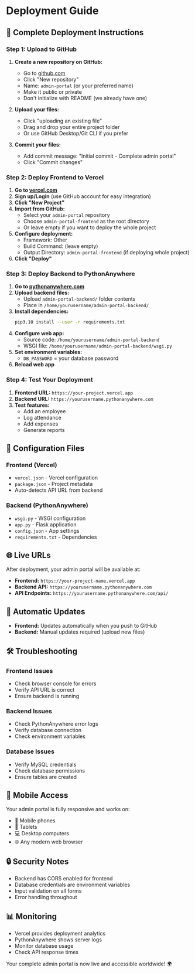 # Deployment Guide

## 🚀 Complete Deployment Instructions

### Step 1: Upload to GitHub

1. **Create a new repository on GitHub:**
   - Go to [github.com](https://github.com)
   - Click "New repository"
   - Name: `admin-portal` (or your preferred name)
   - Make it public or private
   - Don't initialize with README (we already have one)

2. **Upload your files:**
   - Click "uploading an existing file"
   - Drag and drop your entire project folder
   - Or use GitHub Desktop/Git CLI if you prefer

3. **Commit your files:**
   - Add commit message: "Initial commit - Complete admin portal"
   - Click "Commit changes"

### Step 2: Deploy Frontend to Vercel

1. **Go to [vercel.com](https://vercel.com)**
2. **Sign up/Login** (use GitHub account for easy integration)
3. **Click "New Project"**
4. **Import from GitHub:**
   - Select your `admin-portal` repository
   - Choose `admin-portal-frontend` as the root directory
   - Or leave empty if you want to deploy the whole project
5. **Configure deployment:**
   - Framework: Other
   - Build Command: (leave empty)
   - Output Directory: `admin-portal-frontend` (if deploying whole project)
6. **Click "Deploy"**

### Step 3: Deploy Backend to PythonAnywhere

1. **Go to [pythonanywhere.com](https://pythonanywhere.com)**
2. **Upload backend files:**
   - Upload `admin-portal-backend/` folder contents
   - Place in `/home/yourusername/admin-portal-backend/`
3. **Install dependencies:**
   ```bash
   pip3.10 install --user -r requirements.txt
   ```
4. **Configure web app:**
   - Source code: `/home/yourusername/admin-portal-backend`
   - WSGI file: `/home/yourusername/admin-portal-backend/wsgi.py`
5. **Set environment variables:**
   - `DB_PASSWORD` = your database password
6. **Reload web app**

### Step 4: Test Your Deployment

1. **Frontend URL:** `https://your-project.vercel.app`
2. **Backend URL:** `https://yourusername.pythonanywhere.com`
3. **Test features:**
   - Add an employee
   - Log attendance
   - Add expenses
   - Generate reports

## 🔧 Configuration Files

### Frontend (Vercel)
- `vercel.json` - Vercel configuration
- `package.json` - Project metadata
- Auto-detects API URL from backend

### Backend (PythonAnywhere)
- `wsgi.py` - WSGI configuration
- `app.py` - Flask application
- `config.json` - App settings
- `requirements.txt` - Dependencies

## 🌐 Live URLs

After deployment, your admin portal will be available at:

- **Frontend:** `https://your-project-name.vercel.app`
- **Backend API:** `https://yourusername.pythonanywhere.com`
- **API Endpoints:** `https://yourusername.pythonanywhere.com/api/`

## 🔄 Automatic Updates

- **Frontend:** Updates automatically when you push to GitHub
- **Backend:** Manual updates required (upload new files)

## 🛠️ Troubleshooting

### Frontend Issues
- Check browser console for errors
- Verify API URL is correct
- Ensure backend is running

### Backend Issues
- Check PythonAnywhere error logs
- Verify database connection
- Check environment variables

### Database Issues
- Verify MySQL credentials
- Check database permissions
- Ensure tables are created

## 📱 Mobile Access

Your admin portal is fully responsive and works on:
- 📱 Mobile phones
- 📱 Tablets
- 💻 Desktop computers
- 🌐 Any modern web browser

## 🔒 Security Notes

- Backend has CORS enabled for frontend
- Database credentials are environment variables
- Input validation on all forms
- Error handling throughout

## 📊 Monitoring

- Vercel provides deployment analytics
- PythonAnywhere shows server logs
- Monitor database usage
- Check API response times

Your complete admin portal is now live and accessible worldwide! 🌍
